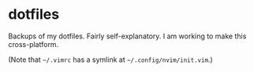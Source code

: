 # dotfiles
Backups of my dotfiles. Fairly self-explanatory. I am working to make this cross-platform. 

(Note that `~/.vimrc` has a symlink at `~/.config/nvim/init.vim`.) 
